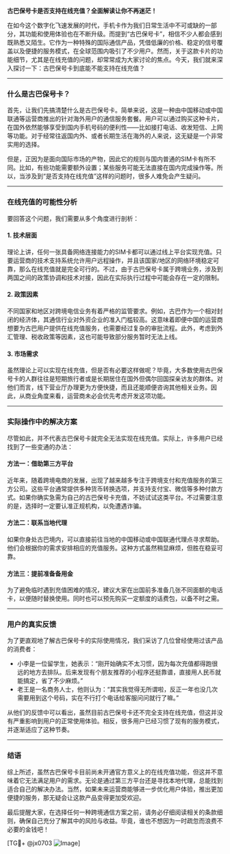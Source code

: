**古巴保号卡是否支持在线充值？全面解读让你不再迷茫！**

在如今这个数字化飞速发展的时代，手机卡作为我们日常生活中不可或缺的一部分，其功能和使用体验也在不断升级。而提到“古巴保号卡”，相信不少人都会感到既熟悉又陌生。它作为一种特殊的国际通信产品，凭借低廉的价格、稳定的信号覆盖以及便捷的服务模式，在全球范围内吸引了不少用户。然而，关于这款卡片的功能细节，尤其是在线充值的问题，却常常成为大家讨论的焦点。今天，我们就来深入探讨一下：古巴保号卡到底能不能支持在线充值？

---

### 什么是古巴保号卡？
首先，让我们先搞清楚什么是古巴保号卡。简单来说，这是一种由中国移动或中国联通等运营商推出的针对海外用户的通信服务套餐。用户可以通过购买这种卡片，在国外依然能够享受到国内手机号码的便利性——比如接打电话、收发短信、上网等功能。对于经常往返国内外、或者长期生活在海外的人来说，这无疑是一个非常实用的选择。

但是，正因为是面向国际市场的产物，因此它的规则与国内普通的SIM卡有所不同。比如，有些功能需要额外设置；某些服务可能无法直接在国内完成操作等。所以，当涉及到“是否支持在线充值”这样的问题时，很多人难免会产生疑问。

---

### 在线充值的可能性分析
要回答这个问题，我们需要从多个角度进行剖析：

#### 1. **技术层面**
理论上讲，任何一张具备网络连接能力的SIM卡都可以通过线上平台实现充值。只要运营商的技术支持系统允许用户远程操作，并且该国家/地区的网络环境稳定可靠，那么在线充值就是完全可行的。不过，由于古巴保号卡属于跨境业务，涉及到两国之间的政策协调和技术对接，因此在实际执行过程中可能会存在一定的限制。

#### 2. **政策因素**
不同国家和地区对跨境电信业务有着严格的监管要求。例如，古巴作为一个相对封闭的经济体，其通信行业对外资企业的准入门槛较高。这意味着即便中国的运营商想要为古巴用户提供在线充值服务，也需要经过复杂的审批流程。此外，考虑到外汇管理、税收政策等因素，这也可能导致部分服务暂时无法上线。

#### 3. **市场需求**
虽然理论上可以实现在线充值，但是否有必要这样做呢？毕竟，大多数使用古巴保号卡的人群往往是短期旅行者或是长期居住在国外但偶尔回国探亲访友的群体。对他们而言，线下营业厅办理更为方便快捷，而且还能顺便咨询其他相关业务。因此，从商业角度来看，运营商未必会优先考虑开发这项功能。

---

### 实际操作中的解决方案
尽管如此，并不代表古巴保号卡就完全无法实现在线充值。实际上，许多用户已经找到了一些变通的办法：

#### 方法一：借助第三方平台
近年来，随着跨境电商的发展，出现了越来越多专注于跨境支付和充值服务的第三方公司。这些平台通常提供多种货币转换选项，并支持支付宝、微信等多种付款方式。如果你确实急需为自己的古巴保号卡充值，不妨试试这类平台。不过需要注意的是，选择时一定要认准正规机构，以免遭遇诈骗。

#### 方法二：联系当地代理
如果你身处古巴境内，可以直接前往当地的中国移动或中国联通代理点寻求帮助。他们会根据你的需求安排相应的充值服务。这种方式虽然稍显麻烦，但胜在稳妥可靠。

#### 方法三：提前准备备用金
为了避免临时遇到充值困难的情况，建议大家在出国前多准备几张不同面额的电话卡，以便随时替换使用。同时也可以预先购买一定额度的话费包，以备不时之需。

---

### 用户的真实反馈
为了更直观地了解古巴保号卡的实际使用情况，我们采访了几位曾经使用过该产品的消费者：

- 小李是一位留学生，她表示：“刚开始确实不太习惯，因为每次充值都得跑很远的地方去排队。后来发现有个朋友推荐的小程序还挺靠谱，直接用人民币就能搞定，省了不少麻烦。”
- 老王是一名商务人士，他则认为：“其实我觉得无所谓啦，反正一年也没几次需要用到这个号码，实在不行打个电话给客服问问就行了嘛。”

从他们的反馈中可以看出，虽然目前古巴保号卡还不完全支持在线充值，但这并没有严重影响到用户的正常使用体验。相反，很多用户已经习惯了现有的服务模式，并逐渐适应了这种节奏。

---

### 结语
综上所述，虽然古巴保号卡目前尚未开通官方意义上的在线充值功能，但这并不意味着它无法满足用户的需求。无论是通过第三方平台还是寻找本地代理，总能找到适合自己的解决办法。当然，如果未来运营商能够进一步优化用户体验，推出更加便捷的服务，那无疑会让这款产品变得更加受欢迎。

最后提醒大家，在选择任何一种跨境通信方案之前，请务必仔细阅读相关的条款细则，确保自己充分了解其中的风险与收益。毕竟，谁也不想因为一时疏忽而浪费不必要的金钱吧！

[TG💪+ @jx0703 ![Image](https://github.com/user-attachments/assets/dbca1d08-cadb-493c-b0ec-ad6f7a83f270)]
